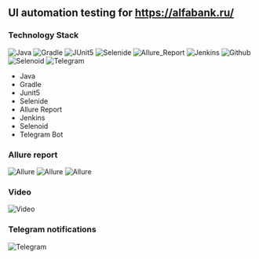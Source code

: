 ## UI automation testing for https://alfabank.ru/

### Technology Stack
![Java](src/test/resources/img/icons/Java.png)
![Gradle](src/test/resources/img/icons/Gradle.png)
![JUnit5](src/test/resources/img/icons/JUnit5.png)
![Selenide](src/test/resources/img/icons/Selenide.png)
![Allure_Report](src/test/resources/img/icons/Allure_Report.png)
![Jenkins](src/test/resources/img/icons/Jenkins.png)
![Github](src/test/resources/img/icons/Github.png)
![Selenoid](src/test/resources/img/icons/Selenoid.png)
![Telegram](src/test/resources/img/icons/Telegram.png)
- Java
- Gradle
- Junit5
- Selenide
- Allure Report
- Jenkins
- Selenoid
- Telegram Bot

### Allure report
![Allure](src/test/resources/img/icons/allure.file/1.png)
![Allure](src/test/resources/img/icons/allure.file/2.png)
![Allure](src/test/resources/img/icons/allure.file/3.png)

### Video
![Video](src/test/resources/img/icons/allure.file/4.gif)

### Telegram notifications
![Telegram](src/test/resources/img/icons/allure.file/5.png)